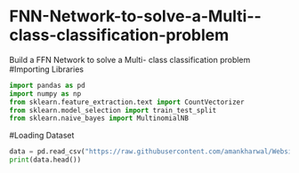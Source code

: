 # FNN-Network-to-solve-a-Multi--class-classification-problem
Build a FFN Network to solve a Multi- class classification problem
#Importing Libraries
```python
import pandas as pd
import numpy as np
from sklearn.feature_extraction.text import CountVectorizer
from sklearn.model_selection import train_test_split
from sklearn.naive_bayes import MultinomialNB
```
#Loading Dataset
```python
data = pd.read_csv("https://raw.githubusercontent.com/amankharwal/Website-data/master/bbc-news-data.csv", sep='\t')
print(data.head())
```
